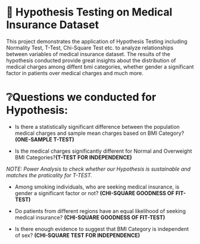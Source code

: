# 🧪 Hypothesis Testing on Medical Insurance Dataset

This project demonstrates the application of Hypothesis Testing including Normality Test, T-Test, Chi-Square Test etc. to analyze relationships between variables of medical insurance dataset. The results of the hypothesis conducted provide great insights about the distribution of medical charges among diffent bmi categories, whether gender a significant factor in patients over medical charges and much more. 

# ❔Questions we conducted for Hypothesis:

- Is there a statistically significant difference between the population medical charges and sample mean charges based on BMI Category? **(ONE-SAMPLE T-TEST)**

- Is the medical charges significantly different for Normal and Overweight BMI Categories?**(T-TEST FOR INDEPENDENCE)**

*NOTE: Power Analysis to check whether our Hypothesis is sustainable and matches the praticality for T-TEST.*

- Among smoking individuals, who are seeking medical insurance, is gender a significant factor or not? **(CHI-SQUARE GOODNESS OF FIT-TEST)**

- Do patients from different regions have an equal likelihood of seeking medical insurance? **(CHI-SQUARE GOODNESS OF FIT-TEST)**

- Is there enough evidence to suggest that BMI Category is independent of sex? **(CHI-SQUARE TEST FOR INDEPENDENCE)**